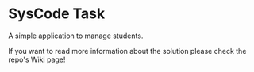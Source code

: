 # SysCode Task

A simple application to manage students.

If you want to read more information about the solution please check the repo's Wiki page!
